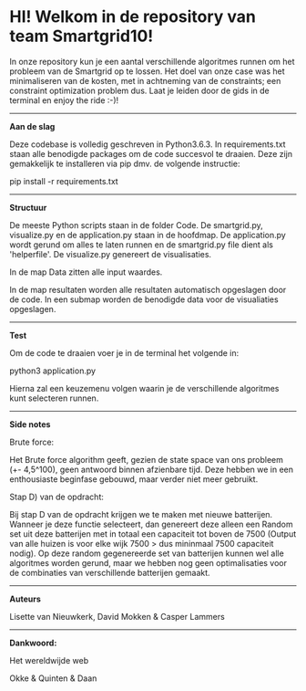 <h1> HI! Welkom in de repository van team Smartgrid10! </h1>

In onze repository kun je een aantal verschillende algoritmes runnen om het probleem van de Smartgrid op te lossen. Het doel van onze case was het minimaliseren van de kosten, met in achtneming van de constraints; een constraint optimization problem dus. Laat je leiden door de gids in de terminal en enjoy the ride :-)!

----------------------------------------------------------------------------------
<b>Aan de slag</b>

Deze codebase is volledig geschreven in Python3.6.3. In requirements.txt staan alle benodigde packages om de code succesvol te draaien. Deze zijn gemakkelijk te installeren via pip dmv. de volgende instructie:

pip install -r requirements.txt

----------------------------------------------------------------------------------
<b>Structuur </b>

De meeste Python scripts staan in de folder Code. De smartgrid.py, visualize.py en de application.py staan in de hoofdmap. De application.py wordt gerund om alles te laten runnen en de smartgrid.py file dient als 'helperfile'. De visualize.py genereert de visualisaties. 

In de map Data zitten alle input waardes.

In de map resultaten worden alle resultaten automatisch opgeslagen door de code. In een submap worden de benodigde data voor de visualiaties opgeslagen.

----------------------------------------------------------------------------------
<b>Test</b>

Om de code te draaien voer je in de terminal het volgende in:

python3 application.py

Hierna zal een keuzemenu volgen waarin je de verschillende algoritmes kunt selecteren runnen.

----------------------------------------------------------------------------------
<b>Side notes</b>

Brute force:

Het Brute force algorithm geeft, gezien de state space van ons probleem (+- 4,5^100), geen antwoord binnen afzienbare tijd. Deze hebben we in een enthousiaste beginfase gebouwd, maar verder niet meer gebruikt. 

Stap D) van de opdracht:

Bij stap D van de opdracht krijgen we te maken met nieuwe batterijen. Wanneer je deze functie selecteert, dan genereert deze alleen een Random set uit deze batterijen met in totaal een capaciteit tot boven de 7500 (Output van alle huizen is voor elke wijk 7500 > dus mininmaal 7500 capaciteit nodig). Op deze random gegenereerde set van batterijen kunnen wel alle algoritmes worden gerund, maar we hebben nog geen optimalisaties voor de combinaties van verschillende batterijen gemaakt.


----------------------------------------------------------------------------------
<b> Auteurs</b>

Lisette van Nieuwkerk, David Mokken & Casper Lammers


----------------------------------------------------------------------------------
<b> Dankwoord: </b>

Het wereldwijde web

Okke & Quinten & Daan 


